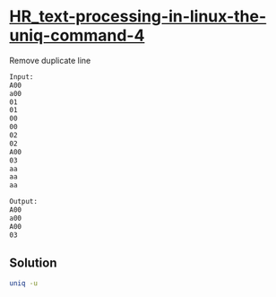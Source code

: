 # [HR_text-processing-in-linux-the-uniq-command-4](https://www.hackerrank.com/challenges/text-processing-in-linux-the-uniq-command-4)

Remove duplicate line

```txt
Input:
A00
a00
01
01
00
00
02
02
A00
03
aa
aa
aa

Output:
A00
a00
A00
03
```

## Solution

```sh
uniq -u
```
